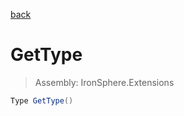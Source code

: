 ﻿

[back](/IronSphere.Extensions/types/DictionaryExtension)

# GetType

> Assembly: IronSphere.Extensions

```csharp
Type GetType()
```



 